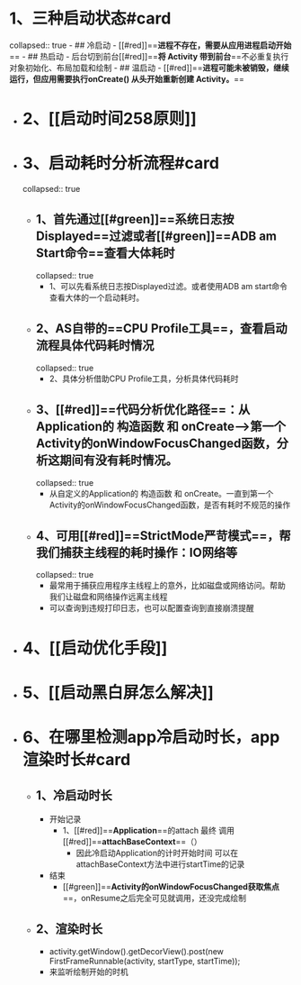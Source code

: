 # 1、三种启动状态#card
collapsed:: true
	- ## 冷启动
		- [[#red]]==**进程不存在，需要从应用进程启动开始**==
	- ## 热启动
		- 后台切到前台[[#red]]==**将 Activity 带到前台**==不必重复执行对象初始化、布局加载和绘制
	- ## 温启动
		- [[#red]]==**进程可能未被销毁，继续运行，但应用需要执行onCreate() 从头开始重新创建 Activity。**==
- # 2、[[启动时间258原则]]
- # 3、启动耗时分析流程#card
  collapsed:: true
	- ## 1、首先通过[[#green]]==**系统日志按Displayed**==过滤或者[[#green]]==**ADB am Start命令**==查看大体耗时
	  collapsed:: true
		- 1、可以先看系统日志按Displayed过滤。或者使用ADB am start命令查看大体的一个启动耗时。
	- ## 2、AS自带的==**CPU Profile工具**==，查看启动流程具体代码耗时情况
	  collapsed:: true
		- 2、具体分析借助CPU Profile工具，分析具体代码耗时
	- ## 3、[[#red]]==**代码分析优化路径**==：从Application的 构造函数 和 onCreate-->第一个Activity的onWindowFocusChanged函数，分析这期间有没有耗时情况。
	  collapsed:: true
		- 从自定义的Application的 构造函数 和 onCreate。一直到第一个Activity的onWindowFocusChanged函数，是否有耗时不规范的操作
	- ## 4、可用[[#red]]==**StrictMode严苛模式**==，帮我们捕获主线程的耗时操作：IO网络等
	  collapsed:: true
		- 最常用于捕获应用程序主线程上的意外，比如磁盘或网络访问。帮助我们让磁盘和网络操作远离主线程
		- 可以查询到违规打印日志，也可以配置查询到直接崩溃提醒
- # 4、[[启动优化手段]]
- # 5、[[启动黑白屏怎么解决]]
- # 6、在哪里检测app冷启动时长，app渲染时长#card
	- ## 1、冷启动时长
		- 开始记录
			- 1、[[#red]]==**Application**==的attach 最终 调用 [[#red]]==**attachBaseContext**==（）
				- 因此冷启动Application的计时开始时间 可以在attachBaseContext方法中进行startTime的记录
		- 结束
			- [[#green]]==**Activity的onWindowFocusChanged获取焦点**==，onResume之后完全可见就调用，还没完成绘制
	- ## 2、渲染时长
		- activity.getWindow().getDecorView().post(new FirstFrameRunnable(activity, startType, startTime));
		- 来监听绘制开始的时机